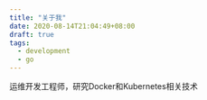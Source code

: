 ```yaml
---
title: "关于我"
date: 2020-08-14T21:04:49+08:00
draft: true
tags:
  - development
  - go
---
```


运维开发工程师，研究Docker和Kubernetes相关技术
